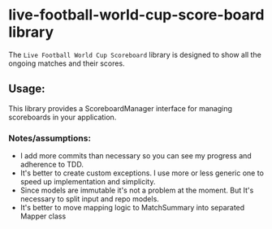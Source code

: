 # live-football-world-cup-score-board library

The `Live Football World Cup Scoreboard` library is designed
to show all the ongoing matches and their scores.

## Usage:
This library provides a ScoreboardManager interface for managing scoreboards in your application.

### Notes/assumptions:
- I add more commits than necessary so you can see my progress and adherence to TDD.
- It's better to create custom exceptions. I use more or less generic one to speed up implementation and simplicity.
- Since models are immutable it's not a problem at the moment. But It's necessary to split input and repo models.
- It's better to move mapping logic to MatchSummary into separated Mapper class
